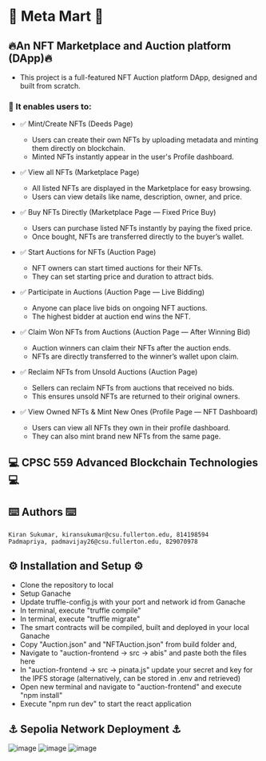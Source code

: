 # 🌟 Meta Mart 🌟
## 🔥An NFT Marketplace and Auction platform (DApp)🔥
- This project is a full-featured NFT Auction platform DApp, designed and built from scratch.
### 🎊 It enables users to:
- ✅ Mint/Create NFTs (Deeds Page)
     - Users can create their own NFTs by uploading metadata and minting them directly on blockchain.
     - Minted NFTs instantly appear in the user's Profile dashboard.

- ✅ View all NFTs (Marketplace Page)
     - All listed NFTs are displayed in the Marketplace for easy browsing.
     - Users can view details like name, description, owner, and price.

- ✅ Buy NFTs Directly (Marketplace Page — Fixed Price Buy)
     - Users can purchase listed NFTs instantly by paying the fixed price.
     - Once bought, NFTs are transferred directly to the buyer’s wallet.

- ✅ Start Auctions for NFTs (Auction Page)
     - NFT owners can start timed auctions for their NFTs.
     - They can set starting price and duration to attract bids.

- ✅ Participate in Auctions (Auction Page — Live Bidding)
     - Anyone can place live bids on ongoing NFT auctions.
     - The highest bidder at auction end wins the NFT.

- ✅ Claim Won NFTs from Auctions (Auction Page — After Winning Bid)
     - Auction winners can claim their NFTs after the auction ends.
     - NFTs are directly transferred to the winner’s wallet upon claim.

- ✅ Reclaim NFTs from Unsold Auctions (Auction Page)
     - Sellers can reclaim NFTs from auctions that received no bids.
     - This ensures unsold NFTs are returned to their original owners.

- ✅ View Owned NFTs & Mint New Ones (Profile Page — NFT Dashboard)
     - Users can view all NFTs they own in their profile dashboard.
     - They can also mint brand new NFTs from the same page.

## 💻 CPSC 559 Advanced Blockchain Technologies 💻

## ⌨️ Authors ⌨️
```
Kiran Sukumar, kiransukumar@csu.fullerton.edu, 814198594
Padmapriya, padmavijay26@csu.fullerton.edu, 829070978 
```

## ⚙️ Installation and Setup ⚙️
- Clone the repository to local
- Setup Ganache
- Update truffle-config.js with your port and network id from Ganache
- In terminal, execute "truffle compile"
- In terminal, execute "truffle migrate"
- The smart contracts will be compiled, built and deployed in your local Ganache
- Copy "Auction.json" and "NFTAuction.json" from build folder and,
- Navigate to "auction-frontend -> src -> abis" and paste both the files here
- In "auction-frontend -> src -> pinata.js" update your secret and key for the IPFS storage (alternatively, can be stored in .env and retrieved)
- Open new terminal and navigate to "auction-frontend" and execute "npm install"
- Execute "npm run dev" to start the react application

## ⚓ Sepolia Network Deployment ⚓
![image](https://github.com/user-attachments/assets/90b5d40c-6f28-4409-be07-0a3c8cdda51d)
![image](https://github.com/user-attachments/assets/728b271a-a10c-4bf0-8252-9dd72826e4d3)
![image](https://github.com/user-attachments/assets/3b0f4bd6-e42a-4881-b546-0b9e250f122f)


